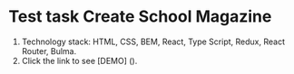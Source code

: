 # Test task Create School Magazine
1. Technology stack: HTML, CSS, BEM, React, Type Script, Redux, React Router, Bulma.
2. Click the link to see [DEMO] ().
